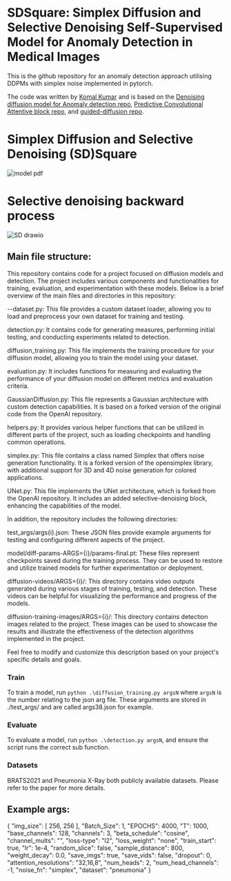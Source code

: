 # SDSquare: Simplex Diffusion and Selective Denoising Self-Supervised Model for Anomaly Detection in Medical Images

This is the github repository for an anomaly detection approach utilising DDPMs with simplex noise implemented in
pytorch.

The code was written by [Komal Kumar](https://github.com/MAXNORM8650) and is based on
the [Denoising diffusion model for Anomaly detection repo](https://github.com/Julian-Wyatt/AnoDDPM), [Predictive Convolutional Attentive block repo](https://github.com/ristea/sspcab), and [guided-diffusion repo](https://github.com/openai/guided-diffusion).
#	Simplex Diffusion and Selective Denoising (SD)Square
![model pdf](https://user-images.githubusercontent.com/97806194/225223535-0ae2064d-1a00-4649-83af-353edc7d58b5.png)
# Selective denoising backward process
![SD drawio](https://user-images.githubusercontent.com/97806194/225223942-f6800cad-63c4-42d6-a40d-cf55e6a450e2.png)


## Main file structure:

This repository contains code for a project focused on diffusion models and detection. The project includes various components and functionalities for training, evaluation, and experimentation with these models. Below is a brief overview of the main files and directories in this repository:

--dataset.py: This file provides a custom dataset loader, allowing you to load and preprocess your own dataset for training and testing.

detection.py: It contains code for generating measures, performing initial testing, and conducting experiments related to detection.

diffusion_training.py: This file implements the training procedure for your diffusion model, allowing you to train the model using your dataset.

evaluation.py: It includes functions for measuring and evaluating the performance of your diffusion model on different metrics and evaluation criteria.

GaussianDiffusion.py: This file represents a Gaussian architecture with custom detection capabilities. It is based on a forked version of the original code from the OpenAI repository.

helpers.py: It provides various helper functions that can be utilized in different parts of the project, such as loading checkpoints and handling common operations.

simplex.py: This file contains a class named Simplex that offers noise generation functionality. It is a forked version of the opensimplex library, with additional support for 3D and 4D noise generation for colored applications.

UNet.py: This file implements the UNet architecture, which is forked from the OpenAI repository. It includes an added selective-denoising block, enhancing the capabilities of the model.

In addition, the repository includes the following directories:

test_args/args{i}.json: These JSON files provide example arguments for testing and configuring different aspects of the project.

model/diff-params-ARGS={i}/params-final.pt: These files represent checkpoints saved during the training process. They can be used to restore and utilize trained models for further experimentation or deployment.

diffusion-videos/ARGS={i}/: This directory contains video outputs generated during various stages of training, testing, and detection. These videos can be helpful for visualizing the performance and progress of the models.

diffusion-training-images/ARGS={i}/: This directory contains detection images related to the project. These images can be used to showcase the results and illustrate the effectiveness of the detection algorithms implemented in the project.

Feel free to modify and customize this description based on your project's specific details and goals.
### Train

To train a model, run `python .\diffusion_training.py argsN` where `argsN` is the number relating to the json arg
file. These arguments are stored in ./test_args/ and are called args38.json for example.

### Evaluate

To evaluate a model, run `python .\detection.py argsN`, and ensure the script runs the correct sub function.

### Datasets
BRATS2021 and Pneumonia X-Ray both publicly available datasets. Please refer to the paper for more details.
## Example args:

{
  "img_size": [
    256,
    256
  ],
  "Batch_Size": 1,
  "EPOCHS": 4000,
  "T": 1000,
  "base_channels": 128,
  "channels": 3,
  "beta_schedule": "cosine",
  "channel_mults": "",
  "loss-type": "l2",
  "loss_weight": "none",
  "train_start": true,
  "lr": 1e-4,
  "random_slice": false,
  "sample_distance": 800,
  "weight_decay": 0.0,
  "save_imgs": true,
  "save_vids": false,
  "dropout": 0,
  "attention_resolutions": "32,16,8",
  "num_heads": 2,
  "num_head_channels": -1,
  "noise_fn": "simplex",
  "dataset": "pneumonia"
}
